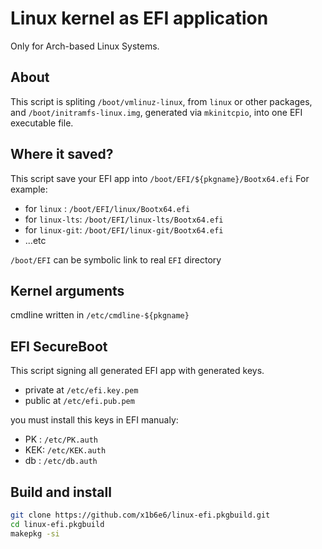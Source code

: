 # Linux kernel as EFI application

Only for Arch-based Linux Systems.

## About
This script is spliting `/boot/vmlinuz-linux`, from `linux` or other packages, and `/boot/initramfs-linux.img`, generated via `mkinitcpio`, into one EFI executable file.

## Where it saved?
This script save your EFI app into `/boot/EFI/${pkgname}/Bootx64.efi`
For example: 
* for `linux`    : `/boot/EFI/linux/Bootx64.efi`
* for `linux-lts`: `/boot/EFI/linux-lts/Bootx64.efi`
* for `linux-git`: `/boot/EFI/linux-git/Bootx64.efi`
* ...etc

`/boot/EFI` can be symbolic link to real `EFI` directory

## Kernel arguments
cmdline written in `/etc/cmdline-${pkgname}`

## EFI SecureBoot
This script signing all generated EFI app with generated keys.
- private at `/etc/efi.key.pem`
- public  at `/etc/efi.pub.pem`

you must install this keys in EFI manualy:
- PK : `/etc/PK.auth`
- KEK: `/etc/KEK.auth`
- db : `/etc/db.auth`

## Build and install
```bash
git clone https://github.com/x1b6e6/linux-efi.pkgbuild.git
cd linux-efi.pkgbuild
makepkg -si
```
